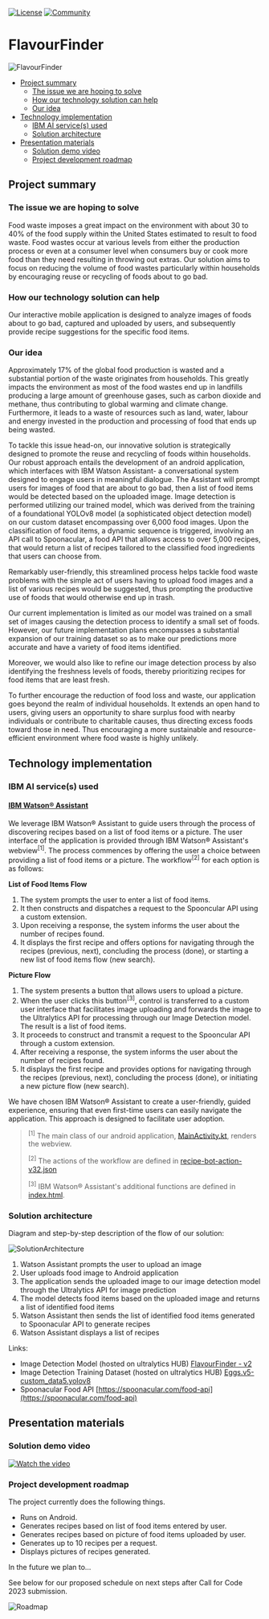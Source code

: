 [![License](https://img.shields.io/badge/License-Apache2-blue.svg)](https://www.apache.org/licenses/LICENSE-2.0) [![Community](https://img.shields.io/badge/Join-Community-blue)](https://developer.ibm.com/callforcode/solutions/projects/get-started/)

# FlavourFinder
![FlavourFinder](./images/FlavourFinder.png)

- [Project summary](#project-summary)
  - [The issue we are hoping to solve](#the-issue-we-are-hoping-to-solve)
  - [How our technology solution can help](#how-our-technology-solution-can-help)
  - [Our idea](#our-idea)
- [Technology implementation](#technology-implementation)
  - [IBM AI service(s) used](#ibm-ai-services-used)
  - [Solution architecture](#solution-architecture)
- [Presentation materials](#presentation-materials)
  - [Solution demo video](#solution-demo-video)
  - [Project development roadmap](#project-development-roadmap)


## Project summary

### The issue we are hoping to solve

Food waste imposes a great impact on the environment with about 30 to 40% of the food supply within the United States estimated to result to food waste. Food wastes occur at various levels from either the production process or even at a consumer level when consumers buy or cook more food than they need resulting in throwing out extras. Our solution aims to focus on reducing the volume of food wastes particularly within households by encouraging reuse or recycling of foods about to go bad. 


### How our technology solution can help

Our interactive mobile application is designed to analyze images of foods about to go bad, captured and uploaded by users, and subsequently provide recipe suggestions for the specific food items.

### Our idea

Approximately 17% of the global food production is wasted and a substantial portion of the waste originates from households. This greatly impacts the environment as most of the food wastes end up in landfills producing a large amount of greenhouse gases, such as carbon dioxide and methane, thus contributing to global warming and climate change. Furthermore, it leads to a waste of resources such as land, water, labour and energy invested in the production and processing of food that ends up being wasted.

To tackle this issue head-on, our innovative solution is strategically designed to promote the reuse and recycling of foods within households. Our robust approach entails the development of an android application, which interfaces with IBM Watson Assistant- a conversational system designed to engage users in meaningful dialogue. The Assistant will prompt users for images of food that are about to go bad, then a list of food items would be detected based on the uploaded image. Image detection is performed utilizing our trained model, which was derived from the training of a foundational YOLOv8 model (a sophisticated object detection model) on our custom dataset encompassing over 6,000 food images. Upon the classification of food items, a dynamic sequence is triggered, involving an API call to Spoonacular, a food API that allows access to over 5,000 recipes, that would return a list of recipes tailored to the classified food ingredients that users can choose from. 

Remarkably user-friendly, this streamlined process helps tackle food waste problems with the simple act of users having to upload food images and a list of various recipes would be suggested, thus prompting the productive use of foods that would otherwise end up in trash.

Our current implementation is limited as our model was trained on a small set of images causing the detection process to identify a small set of foods. However, our future implementation plans encompasses a substantial expansion of our training dataset so as to make our predictions more accurate and have a variety of food items identified. 

Moreover, we would also like to refine our image detection process by also identifying the freshness levels of foods, thereby prioritizing recipes for food items that are least fresh. 

To further encourage the reduction of food loss and waste, our application goes beyond the realm of individual households. It extends an open hand to users, giving users an opportunity to share surplus food with nearby individuals or contribute to charitable causes, thus directing excess foods toward those in need. Thus encouraging a more sustainable and resource-efficient environment where food waste is highly unlikely.


## Technology implementation

### IBM AI service(s) used

#### [IBM Watson® Assistant](https://cloud.ibm.com/catalog/services/watson-assistant)

We leverage IBM Watson® Assistant to guide users through the process of discovering recipes based on a list of food items or a picture. The user interface of the application is provided through IBM Watson® Assistant's webview<sup>[1]</sup>. The process commences by offering the user a choice between providing a list of food items or a picture. The workflow<sup>[2]</sup> for each option is as follows:

**List of Food Items Flow**

1. The system prompts the user to enter a list of food items.
2. It then constructs and dispatches a request to the Spooncular API using a custom extension.
3. Upon receiving a response, the system informs the user about the number of recipes found.
4. It displays the first recipe and offers options for navigating through the recipes (previous, next), concluding the process (done), or starting a new list of food items flow (new search).

**Picture Flow**

1. The system presents a button that allows users to upload a picture.
2. When the user clicks this button<sup>[3]</sup>, control is transferred to a custom user interface that facilitates image uploading and forwards the image to the Ultralytics API for processing through our Image Detection model. The result is a list of food items.
3. It proceeds to construct and transmit a request to the Spooncular API through a custom extension.
4. After receiving a response, the system informs the user about the number of recipes found.
5. It displays the first recipe and provides options for navigating through the recipes (previous, next), concluding the process (done), or initiating a new picture flow (new search).

We have chosen IBM Watson® Assistant to create a user-friendly, guided experience, ensuring that even first-time users can easily navigate the application. This approach is designed to facilitate user adoption.

> <sup>[1]</sup> The main class of our android application, [MainActivity.kt](https://github.com/lebriankim/FlavourFinder/blob/main/android-app/app/src/main/java/com/example/recipe/MainActivity.kt#L38), renders the webview.
>
> <sup>[2]</sup> The actions of the workflow are defined in [recipe-bot-action-v32.json](https://github.com/lebriankim/FlavourFinder/blob/main/ibm/recipe-bot-action-v32.json)
> 
> <sup>[3]</sup> IBM Watson® Assistant's additional functions are defined in [index.html](https://github.com/lebriankim/FlavourFinder/blob/main/android-app/app/src/main/assets/index.html).


### Solution architecture

Diagram and step-by-step description of the flow of our solution:

![SolutionArchitecture](./images/SolutionArchitecture.png)

1. Watson Assistant prompts the user to upload an image
2. User uploads food image to Android application
3. The application sends the uploaded image to our image detection model through the Ultralytics API for image prediction
4. The model detects food items based on the uploaded image and returns a list of identified food items
5. Watson Assistant then sends the list of identified food items generated to Spoonacular API to generate recipes
6. Watson Assistant displays a list of recipes

Links:
- Image Detection Model (hosted on ultralytics HUB) [FlavourFinder - v2](https://hub.ultralytics.com/models/af6qKxjR7JKNq39pWmPK)
- Image Detection Training Dataset (hosted on ultralytics HUB) [Eggs.v5-custom_data5.yolov8](https://hub.ultralytics.com/datasets/mG8GrG6fJLqUVTOMENZH)
- Spoonacular Food API [https://spoonacular.com/food-api](https://spoonacular.com/food-api)


## Presentation materials

### Solution demo video

[![Watch the video](./images/FlavourFinder-thumbnail.png)](https://www.youtube.com/watch?v=y_LTA07PO-4)

### Project development roadmap

The project currently does the following things.

- Runs on Android.
- Generates recipes based on list of food items entered by user.
- Generates recipes based on picture of food items uploaded by user.
- Generates up to 10 recipes per a request.
- Displays pictures of recipes generated.

In the future we plan to...

See below for our proposed schedule on next steps after Call for Code 2023 submission.

![Roadmap](./images/roadmap.png)
